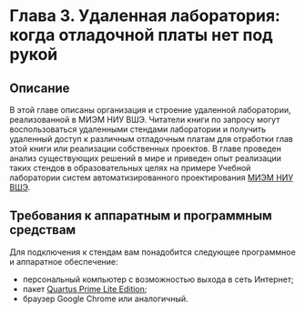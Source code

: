 # Глава 3. Удаленная лаборатория: когда отладочной платы нет под рукой
## Описание
В этой главе описаны организация и строение удаленной лаборатории, реализованной в МИЭМ НИУ ВШЭ. Читатели книги по запросу могут воспользоваться удаленными стендами лаборатории и получить удаленный доступ к различным отладочным платам для отработки глав этой книги или реализации собственных проектов. В главе проведен анализ существующих решений в мире и приведен опыт реализации таких стендов в образовательных целях на примере Учебной лаборатории систем автоматизированного проектирования [МИЭМ НИУ ВШЭ](https://miem.hse.ru/edu/ce/cadsystem/remote_access).

## Требования к аппаратным и программным средствам
Для подключения к стендам вам понадобится следующее программное и аппаратное обеспечение:
- персональный компьютер с возможностью выхода в сеть Интернет;
- пакет [Quartus Prime Lite Edition](http://dl.altera.com/?edition=lite);
- браузер Google Chrome или аналогичный.